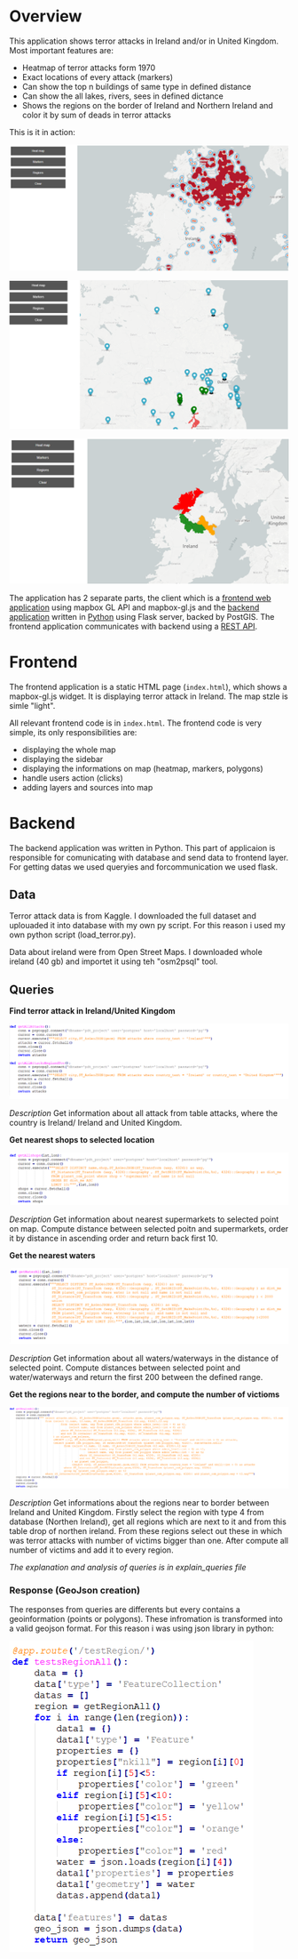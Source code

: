 # Overview

This application shows terror attacks in Ireland and/or in United Kingdom. Most important features are:
- Heatmap of terror attacks form 1970
- Exact locations of every attack (markers)
- Can show the top n buildings of same type in defined distance
- Can show the all lakes, rivers, sees in defined dictance
- Shows the regions on the border of Ireland and Northern Ireland and color it by sum of deads in terror attacks

This is it in action:

![Screenshot](images/heatmap.png)

![Screenshot](images/markers.png)

![Screenshot](images/regions.png)

The application has 2 separate parts, the client which is a [frontend web application](#frontend) using mapbox GL API and mapbox-gl.js and the [backend application](#backend) written in [Python](https://www.python.org/) using Flask server, backed by PostGIS. The frontend application communicates with backend using a [REST API](#api).

# Frontend

The frontend application is a static HTML page (`index.html`), which shows a mapbox-gl.js widget. It is displaying terror attack in Ireland. The map stzle is simle "light". 

All relevant frontend code is in `index.html`.
The frontend code is very simple, its only responsibilities are:
- displaying the whole map
- displaying the sidebar
- displaying the informations on map (heatmap, markers, polygons)
- handle users action (clicks)
- adding layers and sources into map

# Backend

The backend application was written in Python. This part of applicaion is responsible for comunicating with database and send data to frontend layer. For getting datas we used queryies and forcommunication we used flask.

## Data

Terror attack data is from Kaggle. I downloaded the full dataset and uplouaded it into database with my own py script. For this reason i used my own python script (load_terror.py).

Data about ireland were from Open Street Maps. I downloaded whole ireland (40 gb) and importet it using teh "osm2psql" tool.

## Queries

**Find terror attack in Ireland/United Kingdom**

![Screenshot](images/Attacks.png)

*Description*
Get information about all attack from table attacks, where the country is Ireland/ Ireland and United Kingdom.

**Get nearest shops to selected location**

![Screenshot](images/shops.png)

*Description*
Get information about nearest supermarkets to selected point on map. Compute distance between selected poitn and supermarkets, order it by distance in ascending order and return back first 10.

**Get the nearest waters**

![Screenshot](images/waters.png)

*Description*
Get information about all waters/waterways in the distance of selected point. Compute distances between selected point and water/waterways and return the first 200 between the defined range.
          
**Get the regions near to the border, and compute the number of victioms**

![Screenshot](images/region.png)

*Description*
Get informations about the regions near to border between Ireland and United Kingdom. Firstly select the region with type 4 from database (Northen Ireland), get all regions which are next to it and from this table drop of northen ireland. From these regions select out these in which was terror attacks with number of victims bigger than one. 
After compute all number of victims and add it to every region.

*The explanation and analysis of queries is in explain_queries file*

### Response (GeoJson creation)

The responses from queries are differents but every contains a geoinformation (points or polygons).
These infromation is transformed into a valid geojson format. For this reason i was using json library in python:

![Screenshot](images/data.png)
